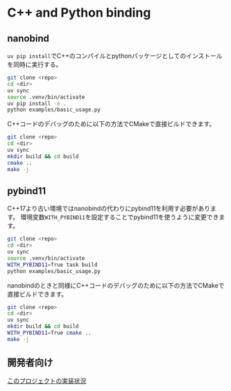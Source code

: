 # C++ and Python binding

## nanobind

`uv pip install`でC++のコンパイルとpythonパッケージとしてのインストールを同時に実行する。

``` sh
git clone <repo>
cd <dir>
uv sync
source .venv/bin/activate
uv pip install -e .
python examples/basic_usage.py
```

C++コードのデバッグのために以下の方法でCMakeで直接ビルドできます。

``` sh
git clone <repo>
cd <dir>
uv sync
mkdir build && cd build
cmake ..
make -j
```

## pybind11

C++17より古い環境ではnanobindの代わりにpybind11を利用す必要があります。
環境変数`WITH_PYBIND11`を設定することでpybind11を使うように変更できます。

``` sh
git clone <repo>
cd <dir>
uv sync
source .venv/bin/activate
WITH_PYBIND11=True task build
python examples/basic_usage.py
```

nanobindのときと同様にC++コードのデバッグのために以下の方法でCMakeで直接ビルドできます。

``` sh
git clone <repo>
cd <dir>
uv sync
mkdir build && cd build
WITH_PYBIND11=True cmake ..
make -j
```

## 開発者向け

[このプロジェクトの実装状況](docs/development-spec.md)
